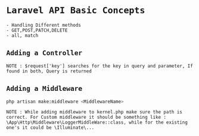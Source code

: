 # `Laravel API Basic Concepts`

    - Handling Different methods
    - GET,POST,PATCH,DELETE
    - all, match

## `Adding a Controller`

    NOTE : $request['key'] searches for the key in query and parameter, If found in both, Query is returned

## `Adding a Middleware`

```bash
php artisan make:middleware <MiddlewareName>
```

    NOTE : While adding middleware to kernel.php make sure the path is correct. For Custom middleware it should be something like : \App\Http\Middleware\LoggerMiddleWare::class, while for the existing one's it could be \Illuminate\...